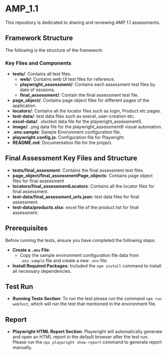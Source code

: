 # AMP_1.1
This repository is dedicated to sharing and reviewing AMP 1.1 assessments.

## Framework Structure

The following is the structure of the framework:
### Key Files and Components

- **tests/**: Contains all test files.
  - **web/**: Contains web UI test files for reference.
  - **playwright_assessment/**: Contains each assessment test files by date of sessions.
  - **final_assessment/**: Contain the final assessment test file.
- **page_object/**: Contains page object files for different pages of the application.
- **locators/**: Contains all the locator files such as login, Product etc pages.
- **test-data/**: test data files such as execel, user-creation etc.
- **excel-data/**: .xlsxtest data file for the playwright_assessment5.
- **image/**: .png data file for the playwright_assessment6 visual automation.
- **.env.sample**: Sample Environment configuration file.
- **playwright.config.js**: Configuration file for Playwright.
- **README.md**: Documentation file for the project.

## Final Assessment Key Files and Structure
 - **tests/final_assesment**: Contains the final assessment test files.
 - **page_object/final_assessmentPage_objects**: Contains page object files for final assessment
 - **locators/final_assessmentLocators**: Contains all the locator files for final assessment.
 - **test-data/final_assessment_urls.json**: test data files for final assessment.
 - **test-data/products.xlsx**: excel file of the product list for final assessment.

## Prerequisites

Before running the tests, ensure you have completed the following steps:

- **Create a `.env` File**:
   - Copy the sample environment configuration file data from `.env.sample` file and create a new `.env` file.
- **Install Required Packages**: Included the `npm install` command to install all necessary dependencies.

## Test Run

- **Running Tests Section**: To run the test please run the command `npm run webTest`, which will run the test that mentioned in the environment file.

## Report

- **Playwright HTML Report Section**: Playwright will automatically generate and open an HTML report in the default browser after the test run. Please run the `npx playwright show-report` command to generate report manually.





